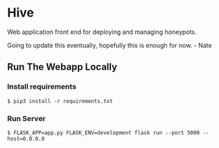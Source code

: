 # Hive
Web application front end for deploying and managing honeypots.

Going to update this eventually, hopefully this is enough for now. - Nate

## Run The Webapp Locally
### Install requirements
```$ pip3 install -r requirements.txt```

### Run Server
```$ FLASK_APP=app.py FLASK_ENV=development flask run --port 5000 --host=0.0.0.0```
